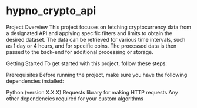 # hypno_crypto_api
Project Overview
This project focuses on fetching cryptocurrency data from a designated API and applying specific filters and limits to obtain the desired dataset.
The data can be retrieved for various time intervals, such as 1 day or 4 hours, and for specific coins.
The processed data is then passed to the back-end for additional processing or storage.

Getting Started
To get started with this project, follow these steps:

Prerequisites
Before running the project, make sure you have the following dependencies installed:

Python (version X.X.X)
Requests library for making HTTP requests
Any other dependencies required for your custom algorithms
